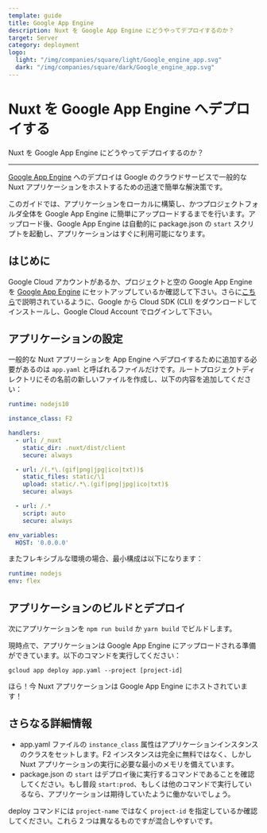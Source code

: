 ```yaml
---
template: guide
title: Google App Engine
description: Nuxt を Google App Engine にどうやってデプロイするのか？
target: Server
category: deployment
logo:
  light: "/img/companies/square/light/Google_engine_app.svg"
  dark: "/img/companies/square/dark/Google_engine_app.svg"
---
```

# Nuxt を Google App Engine へデプロイする

Nuxt を Google App Engine にどうやってデプロイするのか？

---

[Google App Engine](https://cloud.google.com/appengine/) へのデプロイは Google のクラウドサービスで一般的な Nuxt アプリケーションをホストするための迅速で簡単な解決策です。

このガイドでは、アプリケーションをローカルに構築し、かつプロジェクトフォルダ全体を Google App Engine に簡単にアップロードするまでを行います。アップロード後、Google App Engine は自動的に package.json の `start` スクリプトを起動し、アプリケーションはすぐに利用可能になります。

## はじめに

Google Cloud アカウントがあるか、プロジェクトと空の Google App Engine を [Google App Engine](https://cloud.google.com/appengine/) にセットアップしているか確認して下さい。さらに[こちら](https://cloud.google.com/sdk/)で説明されているように、Google から Cloud SDK (CLI) をダウンロードしてインストールし、Google Cloud Account でログインして下さい。

## アプリケーションの設定

一般的な Nuxt アプリーションを App Engine へデプロイするために追加する必要があるのは `app.yaml` と呼ばれるファイルだけです。ルートプロジェクトディレクトリにその名前の新しいファイルを作成し、以下の内容を追加してください：

```yaml
runtime: nodejs10

instance_class: F2

handlers:
  - url: /_nuxt
    static_dir: .nuxt/dist/client
    secure: always

  - url: /(.*\.(gif|png|jpg|ico|txt))$
    static_files: static/\1
    upload: static/.*\.(gif|png|jpg|ico|txt)$
    secure: always

  - url: /.*
    script: auto
    secure: always

env_variables:
  HOST: '0.0.0.0'
```

またフレキシブルな環境の場合、最小構成は以下になります：

```yaml
runtime: nodejs
env: flex
```

## アプリケーションのビルドとデプロイ

次にアプリケーションを `npm run build` か `yarn build` でビルドします。

現時点で、アプリケーションは Google App Engine にアップロードされる準備ができています。以下のコマンドを実行してください：

```
gcloud app deploy app.yaml --project [project-id]
```

ほら！今 Nuxt アプリケーションは Google App Engine にホストされています！

## さらなる詳細情報

- app.yaml ファイルの `instance_class` 属性はアプリケーションインスタンスのクラスをセットします。F2 インスタンスは完全に無料ではなく、しかし Nuxt アプリケーションの実行に必要な最小のメモリを備えています。
- package.json の `start` はデプロイ後に実行するコマンドであることを確認してください。もし普段 `start:prod`、もしくは他のコマンドで実行しているなら、アプリケーションは期待していたように働かないでしょう。

deploy コマンドには `project-name` ではなく `project-id` を指定しているか確認してください。これら 2 つは異なるものですが混合しやすいです。
